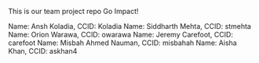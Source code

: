 This is our team project repo
Go Impact!

Name: Ansh Koladia, CCID: Koladia
Name: Siddharth Mehta, CCID: stmehta
Name: Orion Warawa, CCID: owarawa
Name: Jeremy Carefoot, CCID: carefoot
Name: Misbah Ahmed Nauman, CCID: misbahah
Name: Aisha Khan, CCID: askhan4
